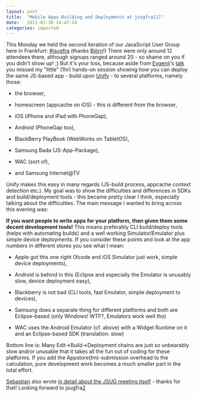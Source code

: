 ```yaml
---
layout: post
title:  "Mobile Apps Building and Deployments at jsugfra[1]"
date:   2011-03-30 14:47:24
categories: imported
---
```

This Monday we held the second iteration of our JavaScript User Group here in Frankfurt: [#jsugfra][1] (thanks [Björn][2]!) There were only around 12 attendees there, although signups ranged around 20 - so shame on you if you didn't show up! ;) But it's your loss, because aside from [Evgenij][3]'s [talk][4] you missed my "little" (1hr) hands-on session showing how you can deploy the same JS-based app - build upon [Unify][5] - to several platforms, namely those: 

*   the browser,

*   homescreen (appcache on iOS) - this is different from the browser,

*   iOS (iPhone and iPad with PhoneGap),

*   Android (PhoneGap too),

*   BlackBerry PlayBook (WebWorks on TabletOS),

*   Samsung Bada (JS-App-Package),

*   WAC (sort of),

*   and Samsung Internet@TV

 Unify makes this easy in many regards (JS-build process, appcache context detection etc.). My goal was to show the difficulties and differences in SDKs and build/deployment tools - this became pretty clear I think, especially talking about the difficulties. The main message I wanted to bring across this evening was: 

**If you want people to write apps for your platform, then given them some decent development tools!** This means preferably CLI build/deploy tools (helps with automating builds) and a well working Simulator/Emulator plus simple device deployments. If you consider these points and look at the app numbers in different stores you see what I mean: 

*   Apple got this one right (Xcode and iOS Simulator just work, simple device deployments),

*   Android is behind in this (Eclipse and especially the Emulator is unusably slow, device deployment easy),

*   Blackberry is not bad (CLI tools, fast Emulator, simple deployment to devices),

*   Samsung does a separate thing for different platforms and both are Eclipse-based (only Windows! WTF?, Emulators work well tho)

*   WAC uses the Android Emulator (cf. above) with a Widget Runtime on it and an Eclipse-based SDK (translation: slow)

 Bottom line is: Many Edit->Build->Deployment chains are just so unbearably slow and/or unusable that it takes all the fun out of coding for these platforms. If you add the Appstore(tm)-submission overhead to the calculation, pure development work becomes a much smaller part in the total effort. 

[Sebastian][6] also wrote [in detail about the JSUG meeting itself][7] - thanks for that! Looking forward to jsugfra[2]

[1]: http://twitter.com/#!/search/%23jsugfra
[2]: http://twitter.com/bjoernwibben
[3]: http://twitter.com/EugeneTerehov
[4]: http://bit.ly/hstyMP
[5]: http://unify.github.com/unify/
[6]: http://twitter.com/fastner
[7]: http://tumblr.com/x4g1x6el9f
